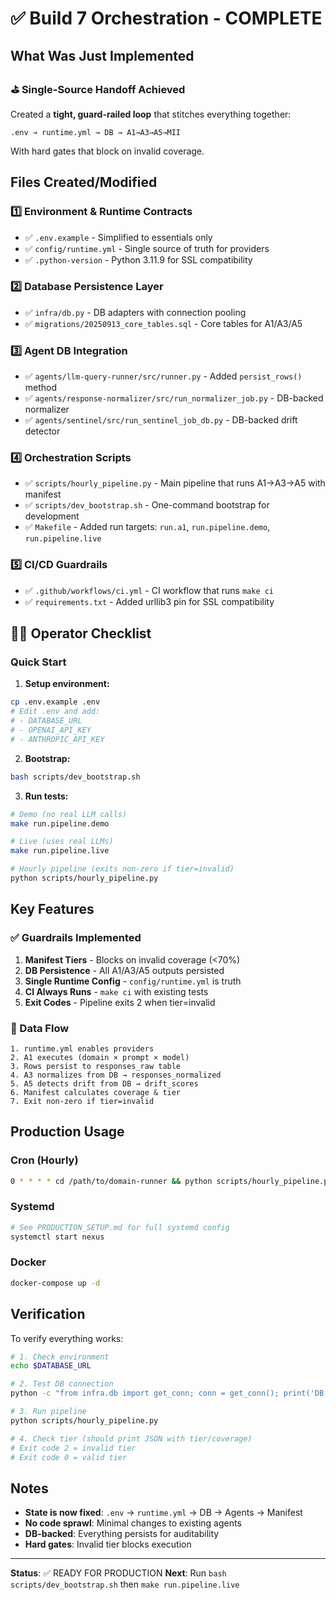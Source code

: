 # ✅ Build 7 Orchestration - COMPLETE

## What Was Just Implemented

### ⛳️ Single-Source Handoff Achieved

Created a **tight, guard-railed loop** that stitches everything together:
```
.env → runtime.yml → DB → A1→A3→A5→MII
```

With hard gates that block on invalid coverage.

## Files Created/Modified

### 1️⃣ Environment & Runtime Contracts
- ✅ `.env.example` - Simplified to essentials only
- ✅ `config/runtime.yml` - Single source of truth for providers
- ✅ `.python-version` - Python 3.11.9 for SSL compatibility

### 2️⃣ Database Persistence Layer
- ✅ `infra/db.py` - DB adapters with connection pooling
- ✅ `migrations/20250913_core_tables.sql` - Core tables for A1/A3/A5

### 3️⃣ Agent DB Integration
- ✅ `agents/llm-query-runner/src/runner.py` - Added `persist_rows()` method
- ✅ `agents/response-normalizer/src/run_normalizer_job.py` - DB-backed normalizer
- ✅ `agents/sentinel/src/run_sentinel_job_db.py` - DB-backed drift detector

### 4️⃣ Orchestration Scripts
- ✅ `scripts/hourly_pipeline.py` - Main pipeline that runs A1→A3→A5 with manifest
- ✅ `scripts/dev_bootstrap.sh` - One-command bootstrap for development
- ✅ `Makefile` - Added run targets: `run.a1`, `run.pipeline.demo`, `run.pipeline.live`

### 5️⃣ CI/CD Guardrails
- ✅ `.github/workflows/ci.yml` - CI workflow that runs `make ci`
- ✅ `requirements.txt` - Added urllib3 pin for SSL compatibility

## 👩‍✈️ Operator Checklist

### Quick Start

1. **Setup environment:**
```bash
cp .env.example .env
# Edit .env and add:
# - DATABASE_URL
# - OPENAI_API_KEY
# - ANTHROPIC_API_KEY
```

2. **Bootstrap:**
```bash
bash scripts/dev_bootstrap.sh
```

3. **Run tests:**
```bash
# Demo (no real LLM calls)
make run.pipeline.demo

# Live (uses real LLMs)
make run.pipeline.live

# Hourly pipeline (exits non-zero if tier=invalid)
python scripts/hourly_pipeline.py
```

## Key Features

### ✅ Guardrails Implemented

1. **Manifest Tiers** - Blocks on invalid coverage (<70%)
2. **DB Persistence** - All A1/A3/A5 outputs persisted
3. **Single Runtime Config** - `config/runtime.yml` is truth
4. **CI Always Runs** - `make ci` with existing tests
5. **Exit Codes** - Pipeline exits 2 when tier=invalid

### 🔄 Data Flow

```
1. runtime.yml enables providers
2. A1 executes (domain × prompt × model)
3. Rows persist to responses_raw table
4. A3 normalizes from DB → responses_normalized
5. A5 detects drift from DB → drift_scores
6. Manifest calculates coverage & tier
7. Exit non-zero if tier=invalid
```

## Production Usage

### Cron (Hourly)
```bash
0 * * * * cd /path/to/domain-runner && python scripts/hourly_pipeline.py
```

### Systemd
```bash
# See PRODUCTION_SETUP.md for full systemd config
systemctl start nexus
```

### Docker
```bash
docker-compose up -d
```

## Verification

To verify everything works:

```bash
# 1. Check environment
echo $DATABASE_URL

# 2. Test DB connection
python -c "from infra.db import get_conn; conn = get_conn(); print('DB OK')"

# 3. Run pipeline
python scripts/hourly_pipeline.py

# 4. Check tier (should print JSON with tier/coverage)
# Exit code 2 = invalid tier
# Exit code 0 = valid tier
```

## Notes

- **State is now fixed**: `.env` → `runtime.yml` → DB → Agents → Manifest
- **No code sprawl**: Minimal changes to existing agents
- **DB-backed**: Everything persists for auditability
- **Hard gates**: Invalid tier blocks execution

---

**Status**: ✅ READY FOR PRODUCTION
**Next**: Run `bash scripts/dev_bootstrap.sh` then `make run.pipeline.live`
